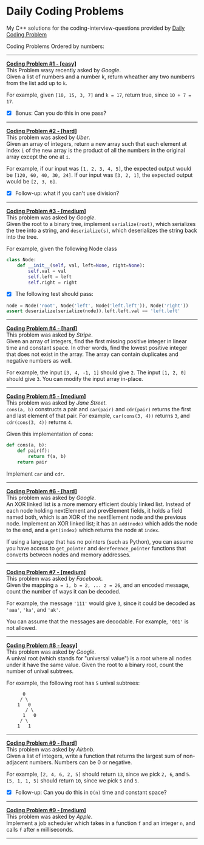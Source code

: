# Daily Coding Problems

My C++ solutions for the coding-interview-questions provided by [Daily Coding Problem](https://www.dailycodingproblem.com/ "Link to their Site")

Coding Problems Ordered by numbers:

---

**[Coding Problem #1 - [easy]](https://github.com/BlueQuote/Daily_Coding_Problems/blob/master/Daily_Coding_Problem_001.cpp "Asked by Google - [easy]")**\
This Problem wasy recently asked by _Google_.\
Given a list of numbers and a number k, return wheather any two numberrs from the list add up to ```k```.

For example, given ```[10, 15, 3, 7]``` and ```k = 17```, return true, since ```10 + 7 = 17```.

* [x] Bonus: Can you do this in one pass?

---

**[Coding Problem #2 - [hard]](https://github.com/BlueQuote/Daily_Coding_Problems/blob/master/Daily_Coding_Problem_002.cpp "Asked by Uber - [hard]")**\
This problem was asked by _Uber_.\
Given an array of integers, return a new array such that each element at index ```i``` of the new array is the product of all the numbers in the original array except the one at ```i```.

For example, if our input was ```[1, 2, 3, 4, 5]```, the expected output would be ```[120, 60, 40, 30, 24]```. If our input was ```[3, 2, 1]```, the expected output would be ```[2, 3, 6]```.

* [x] Follow-up: what if you can't use division?

---

**[Coding Problem #3 - [medium]](https://github.com/BlueQuote/Daily_Coding_Problems/blob/master/Daily_Coding_Problem_003.cpp "Asked by Google - [medium]")**\
This problem was asked by _Google_.\
Given the root to a binary tree, implement ```serialize(root)```, which serializes the tree into a string, and ```deserialize(s)```, which deserializes the string back into the tree.

For example, given the following Node class

```Python
class Node:
    def __init__(self, val, left=None, right=None):
        self.val = val
        self.left = left
        self.right = right
```

* [x] The following test should pass:

```Python
node = Node('root', Node('left', Node('left.left')), Node('right'))
assert deserialize(serialize(node)).left.left.val == 'left.left'
```

---

**[Coding Problem #4 - [hard]](https://github.com/BlueQuote/Daily_Coding_Problems/blob/master/Daily_Coding_Problem_004.cpp "Asked by Stripe - [hard]")**\
This problem was asked by _Stripe_.\
Given an array of integers, find the first missing positive integer in linear time and constant space. In other words, find the lowest positive integer that does not exist in the array. The array can contain duplicates and negative numbers as well.

For example, the input ```[3, 4, -1, 1]``` should give ```2```. The input ```[1, 2, 0]``` should give ```3```.
You can modify the input array in-place.

---

**[Coding Problem #5 - [medium]](https://github.com/BlueQuote/Daily_Coding_Problems/blob/master/Daily_Coding_Problem_005.cpp "Asked by Jane Street - [medium]")**\
This problem was asked by _Jane Street_.\
 ```cons(a, b)``` constructs a pair and ```car(pair)``` and ```cdr(pair)``` returns the first and last element of that pair. For example, ```car(cons(3, 4))``` returns ```3```, and ```cdr(cons(3, 4))``` returns ```4```.

Given this implementation of cons:

```Python
def cons(a, b):
    def pair(f):
        return f(a, b)
    return pair
```

Implement ```car``` and ```cdr```.

---

**[Coding Problem #6 - [hard]](https://github.com/BlueQuote/Daily_Coding_Problems/blob/master/Daily_Coding_Problem_006.cpp "Asked by Google - [hard]")**\
This problem was asked by _Google_.\
An XOR linked list is a more memory efficient doubly linked list. Instead of each node holding nextElement and prevElement fields, it holds a field named both, which is an XOR of the nextElement node and the previous node. Implement an XOR linked list; it has an ```add(node)``` which adds the node to the end, and a ```get(index)``` which returns the node at ```index```.

If using a language that has no pointers (such as Python), you can assume you have access to ```get_pointer``` and ```dereference_pointer``` functions that converts between nodes and memory addresses.

---

**[Coding Problem #7 - [medium]](https://github.com/BlueQuote/Daily_Coding_Problems/blob/master/Daily_Coding_Problem_007.cpp "Asked by Facebook - [medium]")**\
This problem was asked by _Facebook_.\
Given the mapping ```a = 1, b = 2, ... z = 26```, and an encoded message, count the number of ways it can be decoded.

For example, the message ```'111'``` would give ```3```, since it could be decoded as ```'aaa'```, ```'ka'```, and ```'ak'```.

You can assume that the messages are decodable. For example, ```'001'``` is not allowed.

---

**[Coding Problem #8 - [easy]](https://github.com/BlueQuote/Daily_Coding_Problems/blob/master/Daily_Coding_Problem_008.cpp "Asked by Google - [easy]")**\
This problem was asked by _Google_.\
A unival root (which stands for "universal value") is a root where all nodes under it have the same value. Given the root to a binary root, count the number of unival subtrees.

For example, the following root has ```5``` unival subtrees:

```Text
      0
     / \
    1   0
       / \
      1   0
     / \
    1   1
```

---

**[Coding Problem #9 - [hard]](https://github.com/BlueQuote/Daily_Coding_Problems/blob/master/Daily_Coding_Problem_009.cpp "Asked by Airbnb - [hard]")**\
This problem was asked by _Airbnb_.\
Given a list of integers, write a function that returns the largest sum of non-adjacent numbers. Numbers can be 0 or negative.

For example, ```[2, 4, 6, 2, 5]``` should return ```13```, since we pick ```2, 6```, and ```5```. ```[5, 1, 1, 5]``` should return ```10```, since we pick ```5``` and ```5```.

* [x] Follow-up: Can you do this in ```O(n)``` time and constant space?

---

**[Coding Problem #9 - [medium]](https://github.com/BlueQuote/Daily_Coding_Problems/blob/master/Daily_Coding_Problem_010.cpp "Asked by Apple - [medium]")**\
This problem was asked by _Apple_.\
Implement a job scheduler which takes in a function ```f``` and an integer ```n```, and calls ```f``` after ```n``` milliseconds.

---
